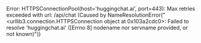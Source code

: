 Error: HTTPSConnectionPool(host='huggingchat.ai', port=443): Max retries exceeded with url: /api/chat (Caused by NameResolutionError("<urllib3.connection.HTTPSConnection object at 0x103a2cdc0>: Failed to resolve 'huggingchat.ai' ([Errno 8] nodename nor servname provided, or not known)"))